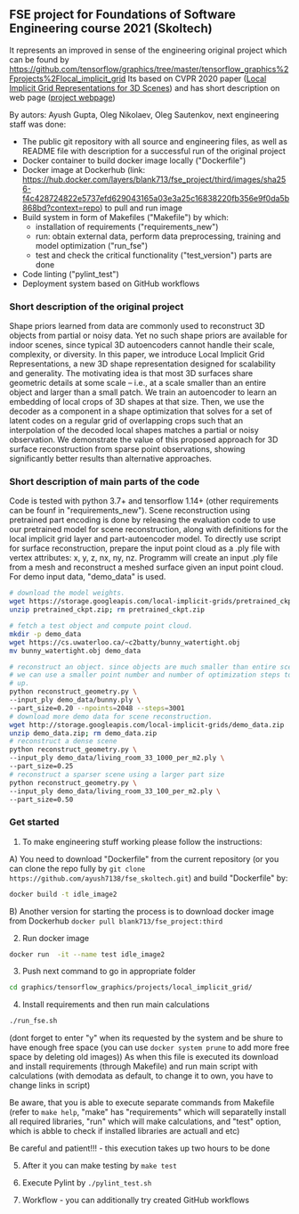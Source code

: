 ## FSE project for Foundations of Software Engineering course 2021 (Skoltech) 
It represents an improved in sense of the engineering original project which can be found by 
https://github.com/tensorflow/graphics/tree/master/tensorflow_graphics%2Fprojects%2Flocal_implicit_grid
Its based on CVPR 2020 paper ([Local Implicit Grid Representations for 3D Scenes](https://arxiv.org/abs/2003.08981)) 
and has short description on web page ([project webpage](http://maxjiang.ml/proj/lig))

By autors: Ayush Gupta, Oleg Nikolaev, Oleg Sautenkov, 
next engineering staff was done:

- The public git repository with all source and engineering files, as well as 
README file with description for a successful run of the original project 
- Docker container to build docker image locally ("Dockerfile")
- Docker image at Dockerhub (link: https://hub.docker.com/layers/blank713/fse_project/third/images/sha256-f4c428724822e5737efd629043165a03e3a25c16838220fb356e9f0da5b868bd?context=repo) to pull and run image
- Build system in form of Makefiles ("Makefile") by which:
  -  installation of requirements ("requirements_new")
  -  run: obtain external data, perform data preprocessing, training and model optimization ("run_fse")
  -  test and check the critical functionality ("test_version") 
  parts are done
- Code linting ("pylint_test")
- Deployment system based on GitHub workflows

### Short description of the original project

Shape priors learned from data are commonly used to reconstruct 3D objects from partial or noisy data. Yet no such shape priors are available for indoor scenes, since typical 3D autoencoders cannot handle their scale, complexity, or diversity. In this paper, we introduce Local Implicit Grid Representations, a new 3D shape representation designed for scalability and generality. The motivating idea is that most 3D surfaces share geometric details at some scale – i.e., at a scale smaller than an entire object and larger than a small patch. We train an autoencoder to learn an embedding of local crops of 3D shapes at that size. Then, we use the decoder as a component in a shape optimization that solves for a set of latent codes on a regular grid of overlapping crops such that an interpolation of the decoded local shapes matches a partial or noisy observation. We demonstrate the value of this proposed approach for 3D surface reconstruction from sparse point observations, showing significantly better results than alternative approaches.

### Short description of main parts of the code 
Code is tested with python 3.7+ and tensorflow 1.14+ (other requirements can be founf in "requirements_new").
Scene reconstruction using pretrained part encoding is done by releasing the evaluation code to use our pretrained model for scene reconstruction, along with definitions for the local implicit grid layer and part-autoencoder model. To directly use script for surface reconstruction, prepare the input point cloud as a .ply file with vertex attributes: x, y, z, nx, ny, nz. Programm will create an input .ply file from a mesh and reconstruct a meshed surface given an input point cloud.
For demo input data, "demo_data" is used. 

```bash
# download the model weights.
wget https://storage.googleapis.com/local-implicit-grids/pretrained_ckpt.zip
unzip pretrained_ckpt.zip; rm pretrained_ckpt.zip

# fetch a test object and compute point cloud.
mkdir -p demo_data
wget https://cs.uwaterloo.ca/~c2batty/bunny_watertight.obj
mv bunny_watertight.obj demo_data

# reconstruct an object. since objects are much smaller than entire scenes,
# we can use a smaller point number and number of optimization steps to speed
# up.
python reconstruct_geometry.py \
--input_ply demo_data/bunny.ply \
--part_size=0.20 --npoints=2048 --steps=3001
# download more demo data for scene reconstruction.
wget http://storage.googleapis.com/local-implicit-grids/demo_data.zip
unzip demo_data.zip; rm demo_data.zip
# reconstruct a dense scene
python reconstruct_geometry.py \
--input_ply demo_data/living_room_33_1000_per_m2.ply \
--part_size=0.25
# reconstruct a sparser scene using a larger part size
python reconstruct_geometry.py \
--input_ply demo_data/living_room_33_100_per_m2.ply \
--part_size=0.50
```

### Get started

1) To make engineering stuff working please follow the instructions:

  A) You need to download "Dockerfile" from the current repository (or you can clone the repo fully by ```git clone https://github.com/ayush7138/fse_skoltech.git```) and build "Dockerfile" by:
```bash
docker build -t idle_image2 
```

  B) Another version for starting the process is to download docker image from Dockerhub ```docker pull blank713/fse_project:third```
  
2) Run docker image 
```bash  
docker run  -it --name test idle_image2 
```

3) Push next command to go in appropriate folder
```bash
cd graphics/tensorflow_graphics/projects/local_implicit_grid/
```

4) Install requirements and then run main calculations
```bash
./run_fse.sh
``` 
(dont forget to enter "y" when its requested by the system and be shure to have enough free space 
(you can use ```docker system prune``` to add more free space by deleting old images))
As when this file is executed its download and install requirements (through Makefile) 
and run main script with calculations (with demodata as default, to change it to own, you have to change links in script)


Be aware, that you is able to execute separate commands from Makefile (refer to ```make help```, "make" has "requirements" which will separatelly install all required libraries, "run" which will make calculations, and "test" option, which is abble to check if installed libraries are actuall and etc)

Be careful and patient!!! - this execution takes up two hours to be done

5) After it you can make testing by ```make test``` 

6) Execute Pylint by ```./pylint_test.sh```

7) Workflow - you can additionally try created GitHub workflows

